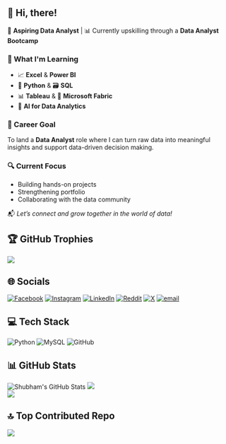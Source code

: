 ## 👋 Hi, there!

🎯 **Aspiring Data Analyst** | 📊 Currently upskilling through a **Data Analyst Bootcamp**

### 🚀 What I'm Learning
- 📈 **Excel** & **Power BI**
- 🐍 **Python** & 🗃️ **SQL**
- 📊 **Tableau** & 🧵 **Microsoft Fabric**
- 🤖 **AI for Data Analytics**

### 💼 Career Goal
To land a **Data Analyst** role where I can turn raw data into meaningful insights and support data-driven decision making.

### 🔍 Current Focus
- Building hands-on projects  
- Strengthening portfolio  
- Collaborating with the data community

📬 *Let’s connect and grow together in the world of data!*

## 🏆 GitHub Trophies
![](https://github-profile-trophy.vercel.app/?username=ShubhamVimal&theme=juicyfresh)

## 🌐 Socials
[![Facebook](https://img.shields.io/badge/Facebook-%231877F2.svg?logo=Facebook&logoColor=white)](https://facebook.com/ShubhamVimal0618)
[![Instagram](https://img.shields.io/badge/Instagram-%23E4405F.svg?logo=Instagram&logoColor=white)](https://instagram.com/shubhamvimal30)
[![LinkedIn](https://img.shields.io/badge/LinkedIn-%230077B5.svg?logo=linkedin&logoColor=white)](https://linkedin.com/in/shubhamvimal)
[![Reddit](https://img.shields.io/badge/Reddit-%23FF4500.svg?logo=Reddit&logoColor=white)](https://reddit.com/user/ShubhamVimal)
[![X](https://img.shields.io/badge/X-black.svg?logo=X&logoColor=white)](https://x.com/Shubham14445588)
[![email](https://img.shields.io/badge/Email-D14836?logo=gmail&logoColor=white)](mailto:shubhamvima30@gmail.com)

## 💻 Tech Stack
![Python](https://img.shields.io/badge/python-3670A0?style=for-the-badge&logo=python&logoColor=ffdd54)
![MySQL](https://img.shields.io/badge/mysql-4479A1.svg?style=for-the-badge&logo=mysql&logoColor=white)
![GitHub](https://img.shields.io/badge/github-%23121011.svg?style=for-the-badge&logo=github&logoColor=white)

## 📊 GitHub Stats
![Shubham's GitHub Stats](https://github-readme-stats.vercel.app/api?username=ShubhamVimal&show_icons=true&theme=jolly&count_private=true)
![](https://nirzak-streak-stats.vercel.app/?user=ShubhamVimal&theme=jolly&hide_border=false)<br/>
![](https://github-readme-stats.vercel.app/api/top-langs/?username=ShubhamVimal&theme=jolly&hide_border=false&include_all_commits=true&count_private=true&layout=compact)

## 🔝 Top Contributed Repo
![](https://github-contributor-stats.vercel.app/api?username=ShubhamVimal&limit=5&theme=jolly&combine_all_yearly_contributions=true)


